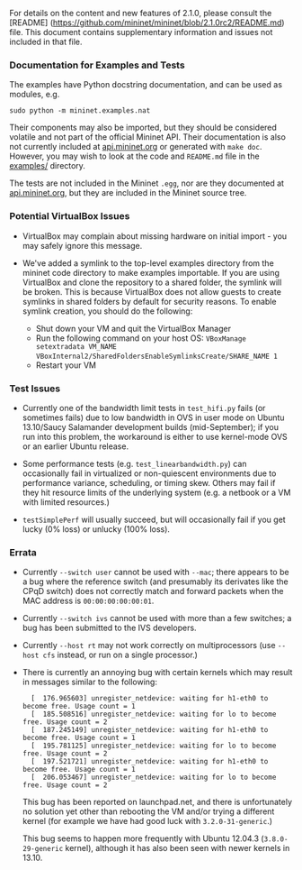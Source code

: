 For details on the content and new features of 2.1.0, please consult the [README] (https://github.com/mininet/mininet/blob/2.1.0rc2/README.md) file. This document contains supplementary information and issues not included in that file.

### Documentation for Examples and Tests

The examples have Python docstring documentation, and can be used as modules, e.g.

    sudo python -m mininet.examples.nat

Their components may also be imported, but they should be considered volatile and not part of the official Mininet API. Their documentation is also not currently included at [api.mininet.org](api.mininet.org) or generated with `make doc`. However, you may wish to look at the code and `README.md` file in the [examples/](https://github.com/mininet/mininet/tree/2.1.0rc2/examples) directory.

The tests are not included in the Mininet `.egg`, nor are they documented at [api.mininet.org](api.mininet.org), but they are included in the Mininet source tree.

### Potential VirtualBox Issues

* VirtualBox may complain about missing hardware on initial import - you may safely ignore this message.

* We've added a symlink to the top-level examples directory from the mininet code directory to make examples importable. If you are using VirtualBox and clone the repository to a shared folder, the symlink will be broken. This is because VirtualBox does not allow guests to create symlinks in shared folders by default for security reasons. To enable symlink creation, you should do the following:
    - Shut down your VM and quit the VirtualBox Manager
    - Run the following command on your host OS: 
        `VBoxManage setextradata VM_NAME`
        `VBoxInternal2/SharedFoldersEnableSymlinksCreate/SHARE_NAME 1`
    - Restart your VM

### Test Issues

* Currently one of the bandwidth limit tests in `test_hifi.py` fails (or sometimes fails) due to low bandwidth in OVS in user mode on Ubuntu 13.10/Saucy Salamander development builds (mid-September); if you run into this problem, the workaround is either to use kernel-mode OVS or an earlier Ubuntu release.

* Some performance tests (e.g. `test_linearbandwidth.py`) can occasionally fail in virtualized or non-quiescent environments due to performance variance, scheduling, or timing skew. Others may fail if they hit resource limits of the underlying system (e.g. a netbook or a VM with limited resources.)

* `testSimplePerf` will usually succeed, but will occasionally fail if you get lucky (0% loss) or unlucky (100% loss).

### Errata

* Currently `--switch user` cannot be used with `--mac`; there appears to be a bug where the reference switch (and presumably its derivates like the CPqD switch) does not correctly match and forward packets when the MAC address is `00:00:00:00:00:01`.

* Currently `--switch ivs` cannot be used with more than a few switches; a bug has been submitted to the IVS developers.

* Currently `--host rt` may not work correctly on multiprocessors (use `--host cfs` instead, or run on a single processor.)

* There is currently an annoying bug with certain kernels which may result in messages similar to the following:

        [  176.965603] unregister_netdevice: waiting for h1-eth0 to become free. Usage count = 1
        [  185.508516] unregister_netdevice: waiting for lo to become free. Usage count = 2
        [  187.245149] unregister_netdevice: waiting for h1-eth0 to become free. Usage count = 1
        [  195.781125] unregister_netdevice: waiting for lo to become free. Usage count = 2
        [  197.521721] unregister_netdevice: waiting for h1-eth0 to become free. Usage count = 1
        [  206.053467] unregister_netdevice: waiting for lo to become free. Usage count = 2

   This bug has been reported on launchpad.net, and there is unfortunately no solution yet other than rebooting the VM and/or trying a different kernel (for example we have had good luck with `3.2.0-31-generic`.)

   This bug seems to happen more frequently with Ubuntu 12.04.3 (`3.8.0-29-generic` kernel), although it has also been seen with newer kernels in 13.10.